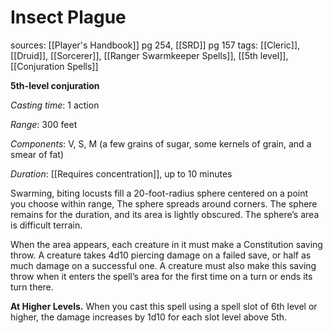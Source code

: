 # Insect Plague
sources: [[Player's Handbook]] pg 254, [[SRD]] pg 157
tags: [[Cleric]], [[Druid]], [[Sorcerer]], [[Ranger Swarmkeeper Spells]], [[5th level]], [[Conjuration Spells]]

**5th-level conjuration**

*Casting time*: 1 action

*Range*: 300 feet

*Components*: V, S, M (a few grains of sugar, some kernels of grain, and a smear of fat)

*Duration*: [[Requires concentration]], up to 10 minutes

Swarming, biting locusts fill a 20-foot-radius sphere centered on a point you choose within range, The sphere spreads around corners. The sphere remains for the duration, and its area is lightly obscured. The sphere’s area is difficult terrain.

When the area appears, each creature in it must make a Constitution saving throw. A creature takes 4d10 piercing damage on a failed save, or half as much damage on a successful one. A creature must also make this saving throw when it enters the spell’s area for the first time on a turn or ends its turn there.

**At Higher Levels.** When you cast this spell using a spell slot of 6th level or higher, the damage increases by 1d10 for each slot level above 5th.

